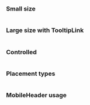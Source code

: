 ### Small size

```jsx {"file": "./examples/HelpBox_small.jsx"}
```

### Large size with TooltipLink

```jsx {"file": "./examples/HelpBox_large.jsx"}
```

### Controlled

```jsx {"file": "./examples/HelpBox_controlled.jsx"}
```

### Placement types

```jsx {"file": "./examples/HelpBox_placement.jsx"}
```

### MobileHeader usage

```jsx {"file": "./examples/HelpBox_header.jsx"}
```